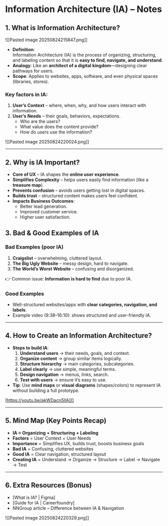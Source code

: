 # Information Architecture (IA) – Notes

## 1. What is Information Architecture?

![[Pasted image 20250824215847.png]]

- **Definition**:  
    Information Architecture (IA) is the process of organizing, structuring, and labeling content so that it is **easy to find, navigate, and understand**.
- **Analogy**: Like an **architect of a digital kingdom**—designing clear pathways for users.
- **Scope**: Applies to websites, apps, software, and even physical spaces (libraries, stores).

### Key factors in IA:

1. **User’s Context** – where, when, why, and how users interact with information.
2. **User’s Needs** – their goals, behaviors, expectations.
    - Who are the users?
    - What value does the content provide?
    - How do users use the information?

![[Pasted image 20250824220024.png]]

---

## 2. Why is IA Important?

- **Core of UX** – IA shapes the **online user experience**.
- **Simplifies Complexity** – helps users easily find information (like a **treasure map**).
- **Prevents confusion** – avoids users getting lost in digital spaces.
- **Builds trust** – structured content makes users feel confident.
- **Impacts Business Outcomes**:
    - Better lead generation.
    - Improved customer service.
    - Higher user satisfaction.

## 3. Bad & Good Examples of IA

### Bad Examples (poor IA)

1. **Craigslist** – overwhelming, cluttered layout.
2. **The Big Ugly Website** – messy design, hard to navigate.
3. **The World’s Worst Website** – confusing and disorganized.

👉 Common issue: **Information is hard to find** due to poor IA.

### Good Examples

- Well-structured websites/apps with **clear categories, navigation, and labels**.
- Example video (9:38–16:10): shows structured and user-friendly IA.

---

## 4. How to Create an Information Architecture?

- **Steps to build IA**:
    1. **Understand users** → their needs, goals, and context.
    2. **Organize content** → group similar items logically.
    3. **Structure hierarchy** → main categories, subcategories.
    4. **Label clearly** → use simple, meaningful terms.
    5. **Design navigation** → menus, links, search.
    6. **Test with users** → ensure it’s easy to use.
- **Tip**: Use **mind maps** or **visual diagrams** (shapes/colors) to represent IA without building a full prototype.

[https://youtu.be/akWDacn5lIA]()

---

## 5. Mind Map (Key Points Recap)

- **IA = Organizing + Structuring + Labeling**
- **Factors** = User Context + User Needs
- **Importance** = Simplifies UX, builds trust, boosts business goals
- **Bad IA** = Confusing, cluttered websites
- **Good IA** = Clear navigation, structured layout
- **Creating IA** = Understand → Organize → Structure → Label → Navigate → Test

---

## 6. Extra Resources (Bonus)

- [What is IA? | Figma]
- [Guide for IA | Careerfoundry]
- NNGroup article – Difference between IA & Navigation

![[Pasted image 20250824220329.png]]
